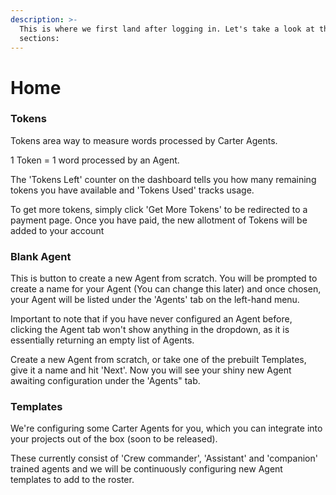```yaml
---
description: >-
  This is where we first land after logging in. Let's take a look at the
  sections:
---
```


# Home

### Tokens

Tokens area way to measure words processed by Carter Agents.&#x20;

1 Token = 1 word processed by an Agent.&#x20;

The 'Tokens Left' counter on the dashboard tells you how many remaining tokens you have available and 'Tokens Used' tracks usage.&#x20;

To get more tokens, simply click 'Get More Tokens' to be redirected to a payment page. Once you have paid, the new allotment of Tokens will be added to your account

### Blank Agent

This is button to create a new Agent from scratch. You will be prompted to create a name for your Agent (You can change this later) and once chosen, your Agent will be listed under the 'Agents' tab on the left-hand menu.&#x20;

Important to note that if you have never configured an Agent before, clicking the Agent tab won't show anything in the dropdown, as it is essentially returning an empty list of Agents.&#x20;

Create a new Agent from scratch, or take one of the prebuilt Templates, give it a name and hit 'Next'. Now you will see your shiny new Agent awaiting configuration under the 'Agents" tab.

### Templates

We're configuring some Carter Agents for you, which you can integrate into your projects out of the box (soon to be released).&#x20;

These currently consist of 'Crew commander', 'Assistant' and 'companion' trained agents and we will be continuously configuring new Agent templates to add to the roster.



